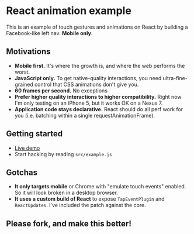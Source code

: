 # React animation example

This is an example of touch gestures and animations on React by building a Facebook-like left nav. **Mobile only**.

## Motivations

  * **Mobile first.** It's where the growth is, and where the web performs the worst.
  * **JavaScript only.** To get native-quality interactions, you need ultra-fine-grained control that CSS animations don't give you.
  * **60 frames per second.** No exceptions
  * **Prefer higher quality interactions to higher compatibility.** Right now I'm only testing on an iPhone 5, but it works OK on a Nexus 7.
  * **Application code stays declarative.** React should do all perf work for you (i.e. batching within a single requestAnimationFrame).

## Getting started

  * [Live demo](http://rawgithub.com/petehunt/react-animations/master/index.html)
  * Start hacking by reading `src/example.js`

## Gotchas

  * **It only targets mobile** or Chrome with "emulate touch events" enabled. So it will look broken in a desktop browser.
  * **It uses a custom build of React** to expose `TapEventPlugin` and `ReactUpdates`. I've included the patch against the core.

## Please fork, and make this better!
